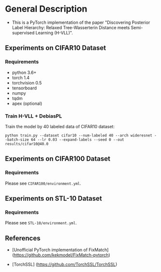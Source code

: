 # General Description
- This is a PyTorch implementation of the paper "Discovering Posterior Label Hierarchy: Relaxed Tree-Wasserterin Distance meets Semi-supervised Learning (H-VLL)".


## Experiments on CIFAR10 Dataset

### Requirements
- python 3.6+
- torch 1.4
- torchvision 0.5
- tensorboard
- numpy
- tqdm
- apex (optional)

### Train H-VLL + DebiasPL
Train the model by 40 labeled data of CIFAR10 dataset:

```
python train.py --dataset cifar10 --num-labeled 40 --arch wideresnet --batch-size 64 --lr 0.03 --expand-labels --seed 0 --out results/cifar10@40.0
```



## Experiments on CIFAR100 Dataset

### Requirements

Please see `CIFAR100/environment.yml`.

## Experiments on STL-10 Dataset

### Requirements

Please see `STL-10/environment.yml`.


## References
- [Unofficial PyTorch implementation of FixMatch] (https://github.com/kekmodel/FixMatch-pytorch)

- [TorchSSL] (https://github.com/TorchSSL/TorchSSL)
